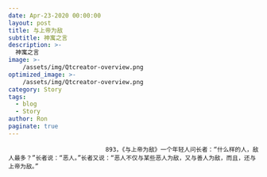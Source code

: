 ```yaml
---
date: Apr-23-2020 00:00:00
layout: post
title: 与上帝为敌
subtitle: 神寓之言
description: >-
  神寓之言
image: >-
    /assets/img/Qtcreator-overview.png
optimized_image: >-
    /assets/img/Qtcreator-overview.png
category: Story
tags:
  - blog
  - Story
author: Ron
paginate: true
---
```


							　　893，《与上帝为敌》一个年轻人问长者：“什么样的人，敌人最多？”长者说：“恶人。”长者又说：“恶人不仅与某些恶人为敌，又与善人为敌，而且，还与上帝为敌。”
							
							
						